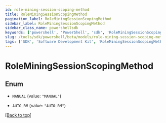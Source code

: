 ```yaml
---
id: role-mining-session-scoping-method
title: RoleMiningSessionScopingMethod
pagination_label: RoleMiningSessionScopingMethod
sidebar_label: RoleMiningSessionScopingMethod
sidebar_class_name: powershellsdk
keywords: ['powershell', 'PowerShell', 'sdk', 'RoleMiningSessionScopingMethod'] 
slug: /tools/sdk/powershell/beta/models/role-mining-session-scoping-method
tags: ['SDK', 'Software Development Kit', 'RoleMiningSessionScopingMethod']
---
```



# RoleMiningSessionScopingMethod

## Enum


* `MANUAL` (value: `"MANUAL"`)

* `AUTO_RM` (value: `"AUTO_RM"`)


[[Back to top]](#) 

